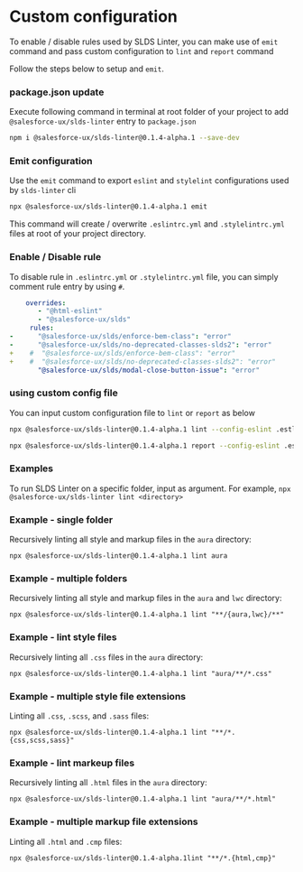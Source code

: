 # Custom configuration
To enable / disable rules used by SLDS Linter, you can make use of `emit` command and pass custom configuration to `lint` and `report` command

Follow the steps below to setup and `emit`.

### package.json update
Execute following command in terminal at root folder of your project to add `@salesforce-ux/slds-linter` entry to `package.json`

```bash
npm i @salesforce-ux/slds-linter@0.1.4-alpha.1 --save-dev
```

### Emit configuration
Use the `emit` command to export `eslint` and `stylelint` configurations used by `slds-linter` cli

```bash
npx @salesforce-ux/slds-linter@0.1.4-alpha.1 emit
```

This command will create / overwrite `.eslintrc.yml` and `.stylelintrc.yml` files at root of your project directory.


### Enable / Disable rule

To disable rule in `.eslintrc.yml` or `.stylelintrc.yml` file, you can simply comment rule entry by using `#`. 

```yml
    overrides:
       - "@html-eslint"
       - "@salesforce-ux/slds"
     rules:
-      "@salesforce-ux/slds/enforce-bem-class": "error"
-      "@salesforce-ux/slds/no-deprecated-classes-slds2": "error"
+    #  "@salesforce-ux/slds/enforce-bem-class": "error"
+    #  "@salesforce-ux/slds/no-deprecated-classes-slds2": "error"
       "@salesforce-ux/slds/modal-close-button-issue": "error"

```

### using custom config file

You can input custom configuration file to `lint` or `report` as below

```bash
npx @salesforce-ux/slds-linter@0.1.4-alpha.1 lint --config-eslint .estlintrc.yml

npx @salesforce-ux/slds-linter@0.1.4-alpha.1 report --config-eslint .estlintrc.yml
```

### Examples
To run SLDS Linter on a specific folder, input as argument. For example, `npx @salesforce-ux/slds-linter lint <directory>`

### Example - single folder

Recursively linting all style and markup files in the `aura` directory:

```shell
npx @salesforce-ux/slds-linter@0.1.4-alpha.1 lint aura
```

### Example - multiple folders

Recursively linting all style and markup files in the `aura` and `lwc` directory:

```shell
npx @salesforce-ux/slds-linter@0.1.4-alpha.1 lint "**/{aura,lwc}/**"
```

### Example - lint style files

Recursively linting all `.css` files in the `aura` directory:

```shell
npx @salesforce-ux/slds-linter@0.1.4-alpha.1 lint "aura/**/*.css"
```

### Example - multiple style file extensions

Linting all `.css`, `.scss`, and `.sass` files:

```shell
npx @salesforce-ux/slds-linter@0.1.4-alpha.1 lint "**/*.{css,scss,sass}"
```

### Example - lint markeup files

Recursively linting all `.html` files in the `aura` directory:

```shell
npx @salesforce-ux/slds-linter@0.1.4-alpha.1 lint "aura/**/*.html"
```

### Example - multiple markup file extensions

Linting all `.html` and `.cmp` files:

```shell
npx @salesforce-ux/slds-linter@0.1.4-alpha.1lint "**/*.{html,cmp}"
```